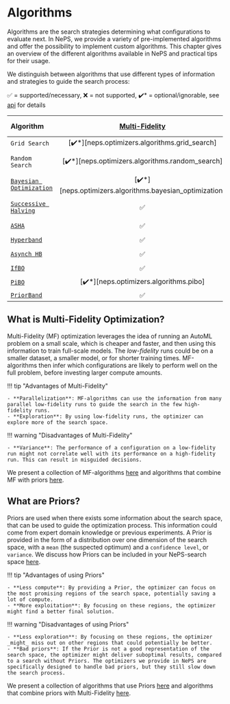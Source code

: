 # Algorithms

Algorithms are the search strategies determining what configurations to evaluate next. In NePS, we provide a variety of pre-implemented algorithms and offer the possibility to implement custom algorithms. This chapter gives an overview of the different algorithms available in NePS and practical tips for their usage.

We distinguish between algorithms that use different types of information and strategies to guide the search process:

✅ = supported/necessary, ❌ = not supported, ✔️* = optional/ignorable, see [api](../../api/neps/api.md) for details

| Algorithm         | [Multi-Fidelity](../search_algorithms/multifidelity.md) | [Priors](../search_algorithms/prior.md) | Model-based | Asynchronous |
| :- | :------------: | :----: | :---------: | :-: |
| `Grid Search`|[✔️*][neps.optimizers.algorithms.grid_search]|❌|❌|✅|
| `Random Search`|[✔️*][neps.optimizers.algorithms.random_search]|[✔️*][neps.optimizers.algorithms.random_search]|❌|✅|
| [`Bayesian Optimization`](../search_algorithms/bayesian_optimization.md)|[✔️*][neps.optimizers.algorithms.bayesian_optimization]|❌|✅|✅|
| [`Successive Halving`](../search_algorithms/multifidelity.md#1-successive-halfing)|✅|[✔️*][neps.optimizers.algorithms.successive_halving]|❌|❌|
| [`ASHA`](../search_algorithms/multifidelity.md#asynchronous-successive-halving)|✅|[✔️*][neps.optimizers.algorithms.asha]|❌|✅|
| [`Hyperband`](../search_algorithms/multifidelity.md#2-hyperband)|✅|[✔️*][neps.optimizers.algorithms.hyperband]|❌|❌|
| [`Asynch HB`](../search_algorithms/multifidelity.md)|✅|[✔️*][neps.optimizers.algorithms.async_hb]|❌|✅|
| [`IfBO`](../search_algorithms/multifidelity.md#3-in-context-freeze-thaw-bayesian-optimization)|✅|[✔️*][neps.optimizers.algorithms.ifbo]|✅|❌|
| [`PiBO`](../search_algorithms/prior.md#1-pibo)|[✔️*][neps.optimizers.algorithms.pibo]|✅|✅|❌|
| [`PriorBand`](../search_algorithms/multifidelity_prior.md#1-priorband)|✅|✅|✅|❌|

## What is Multi-Fidelity Optimization?

Multi-Fidelity (MF) optimization leverages the idea of running an AutoML problem on a small scale, which is cheaper and faster, and then using this information to train full-scale models. The _low-fidelity_ runs could be on a smaller dataset, a smaller model, or for shorter training times. MF-algorithms then infer which configurations are likely to perform well on the full problem, before investing larger compute amounts.

!!! tip "Advantages of Multi-Fidelity"

    - **Parallelization**: MF-algorithms can use the information from many parallel low-fidelity runs to guide the search in the few high-fidelity runs.
    - **Exploration**: By using low-fidelity runs, the optimizer can explore more of the search space.

!!! warning "Disadvantages of Multi-Fidelity"

    - **Variance**: The performance of a configuration on a low-fidelity run might not correlate well with its performance on a high-fidelity run. This can result in misguided decisions.

We present a collection of MF-algorithms [here](./multifidelity.md) and algorithms that combine MF with priors [here](./multifidelity_prior.md).

## What are Priors?

Priors are used when there exists some information about the search space, that can be used to guide the optimization process. This information could come from expert domain knowledge or previous experiments. A Prior is provided in the form of a distribution over one dimension of the search space, with a `mean` (the suspected optimum) and a `confidence level`, or `variance`. We discuss how Priors can be included in your NePS-search space [here](../../reference/pipeline_space.md#using-your-knowledge-providing-a-prior).

!!! tip "Advantages of using Priors"

    - **Less compute**: By providing a Prior, the optimizer can focus on the most promising regions of the search space, potentially saving a lot of compute.
    - **More exploitation**: By focusing on these regions, the optimizer might find a better final solution.

!!! warning "Disadvantages of using Priors"

    - **Less exploration**: By focusing on these regions, the optimizer _might_ miss out on other regions that could potentially be better.
    - **Bad priors**: If the Prior is not a good representation of the search space, the optimizer might deliver suboptimal results, compared to a search without Priors. The optimizers we provide in NePS are specifically designed to handle bad priors, but they still slow down the search process.

We present a collection of algorithms that use Priors [here](./prior.md) and algorithms that combine priors with Multi-Fidelity [here](./multifidelity_prior.md).

